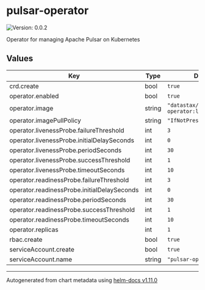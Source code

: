 # pulsar-operator

![Version: 0.0.2](https://img.shields.io/badge/Version-0.0.2-informational?style=flat-square)

Operator for managing Apache Pulsar on Kubernetes

## Values

| Key | Type | Default | Description |
|-----|------|---------|-------------|
| crd.create | bool | `true` |  |
| operator.enabled | bool | `true` |  |
| operator.image | string | `"datastax/lunastreaming-operator:latest"` |  |
| operator.imagePullPolicy | string | `"IfNotPresent"` |  |
| operator.livenessProbe.failureThreshold | int | `3` |  |
| operator.livenessProbe.initialDelaySeconds | int | `0` |  |
| operator.livenessProbe.periodSeconds | int | `30` |  |
| operator.livenessProbe.successThreshold | int | `1` |  |
| operator.livenessProbe.timeoutSeconds | int | `10` |  |
| operator.readinessProbe.failureThreshold | int | `3` |  |
| operator.readinessProbe.initialDelaySeconds | int | `0` |  |
| operator.readinessProbe.periodSeconds | int | `30` |  |
| operator.readinessProbe.successThreshold | int | `1` |  |
| operator.readinessProbe.timeoutSeconds | int | `10` |  |
| operator.replicas | int | `1` |  |
| rbac.create | bool | `true` |  |
| serviceAccount.create | bool | `true` |  |
| serviceAccount.name | string | `"pulsar-operator"` |  |

----------------------------------------------
Autogenerated from chart metadata using [helm-docs v1.11.0](https://github.com/norwoodj/helm-docs/releases/v1.11.0)
